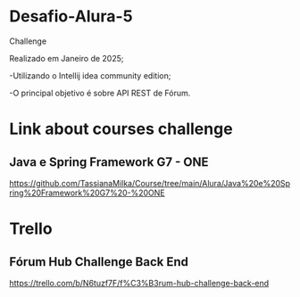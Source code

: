 # Desafio-Alura-5
Challenge


Realizado em Janeiro de 2025;

-Utilizando o Intellij idea community edition;

-O principal objetivo é sobre API REST de Fórum.

# Link about courses challenge

## Java e Spring Framework G7 - ONE

https://github.com/TassianaMilka/Course/tree/main/Alura/Java%20e%20Spring%20Framework%20G7%20-%20ONE

# Trello

## Fórum Hub Challenge Back End

https://trello.com/b/N6tuzf7F/f%C3%B3rum-hub-challenge-back-end
